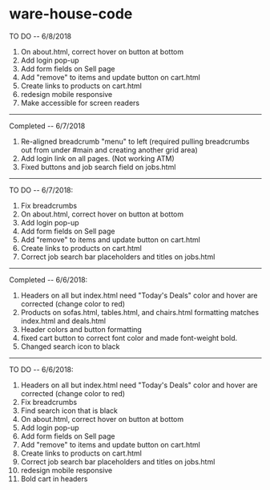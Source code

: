 # ware-house-code


TO DO -- 6/8/2018
1. On about.html, correct hover on button at bottom
2. Add login pop-up
3. Add form fields on Sell page
4. Add "remove" to items and update button on cart.html
5. Create links to products on cart.html
6. redesign mobile responsive
7. Make accessible for screen readers

----------------------------------------------------

Completed -- 6/7/2018
1. Re-aligned breadcrumb "menu" to left (required pulling breadcrumbs out from under #main and creating another grid area)
2. Add login link on all pages. (Not working ATM)
3. Fixed buttons and job search field on jobs.html

---------------------------------------------------

TO DO -- 6/7/2018:
1. Fix breadcrumbs
2. On about.html, correct hover on button at bottom
3. Add login pop-up
4. Add form fields on Sell page
5. Add "remove" to items and update button on cart.html
6. Create links to products on cart.html
7. Correct job search bar placeholders and titles on jobs.html


---------------------------------------------------

Completed -- 6/6/2018:
1. Headers on all but index.html need "Today's Deals" color and hover are corrected (change color to red)
2. Products on sofas.html, tables.html, and chairs.html formatting matches index.html and deals.html
3. Header colors and button formatting
4. fixed cart button to correct font color and made font-weight bold.
5. Changed search icon to black
------------------------------------------------

TO DO -- 6/6/2018:
1. Headers on all but index.html need "Today's Deals" color and hover are corrected (change color to red)
2. Fix breadcrumbs
3. Find search icon that is black
4. On about.html, correct hover on button at bottom
5. Add login pop-up
6. Add form fields on Sell page
7. Add "remove" to items and update button on cart.html
8. Create links to products on cart.html
9. Correct job search bar placeholders and titles on jobs.html
10. redesign mobile responsive
11. Bold cart in headers
